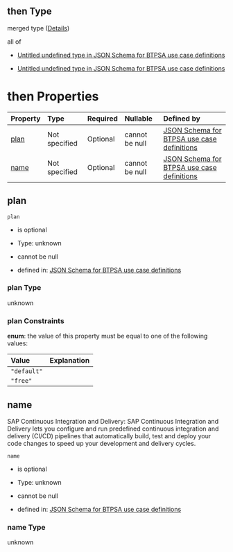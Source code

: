 ## then Type

merged type ([Details](btpsa-usecase-properties-services-items-allof-2-then-allof-10-then.md))

all of

*   [Untitled undefined type in JSON Schema for BTPSA use case definitions](btpsa-usecase-properties-services-items-allof-2-then-allof-10-then-allof-0.md "check type definition")

*   [Untitled undefined type in JSON Schema for BTPSA use case definitions](btpsa-usecase-properties-services-items-allof-2-then-allof-10-then-allof-1.md "check type definition")

# then Properties

| Property      | Type          | Required | Nullable       | Defined by                                                                                                                                                                                                            |
| :------------ | :------------ | :------- | :------------- | :-------------------------------------------------------------------------------------------------------------------------------------------------------------------------------------------------------------------- |
| [plan](#plan) | Not specified | Optional | cannot be null | [JSON Schema for BTPSA use case definitions](btpsa-usecase-properties-services-items-allof-2-then-allof-10-then-properties-plan.md "undefined#/properties/services/items/allOf/2/then/allOf/10/then/properties/plan") |
| [name](#name) | Not specified | Optional | cannot be null | [JSON Schema for BTPSA use case definitions](btpsa-usecase-properties-services-items-allof-2-then-allof-10-then-properties-name.md "undefined#/properties/services/items/allOf/2/then/allOf/10/then/properties/name") |

## plan



`plan`

*   is optional

*   Type: unknown

*   cannot be null

*   defined in: [JSON Schema for BTPSA use case definitions](btpsa-usecase-properties-services-items-allof-2-then-allof-10-then-properties-plan.md "undefined#/properties/services/items/allOf/2/then/allOf/10/then/properties/plan")

### plan Type

unknown

### plan Constraints

**enum**: the value of this property must be equal to one of the following values:

| Value       | Explanation |
| :---------- | :---------- |
| `"default"` |             |
| `"free"`    |             |

## name

SAP Continuous Integration and Delivery: SAP Continuous Integration and Delivery lets you configure and run predefined continuous integration and delivery (CI/CD) pipelines that automatically build, test and deploy your code changes to speed up your development and delivery cycles.

`name`

*   is optional

*   Type: unknown

*   cannot be null

*   defined in: [JSON Schema for BTPSA use case definitions](btpsa-usecase-properties-services-items-allof-2-then-allof-10-then-properties-name.md "undefined#/properties/services/items/allOf/2/then/allOf/10/then/properties/name")

### name Type

unknown
